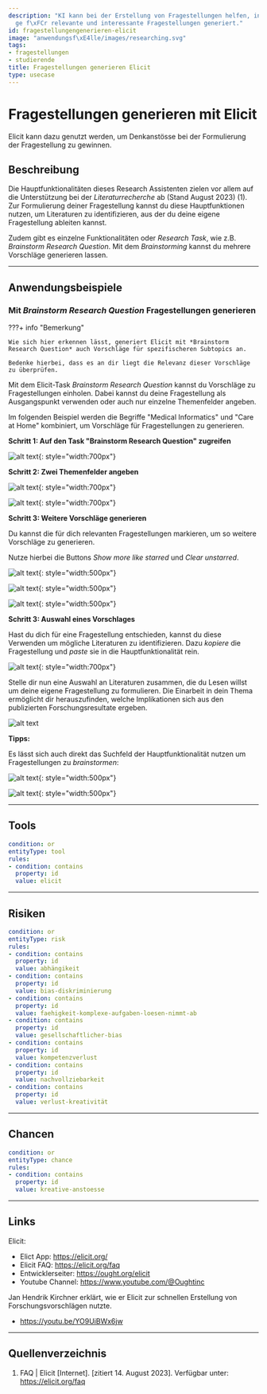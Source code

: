 ```yaml
---
description: "KI kann bei der Erstellung von Fragestellungen helfen, indem sie Vorschl\xE4\
  ge f\xFCr relevante und interessante Fragestellungen generiert."
id: fragestellungengenerieren-elicit
image: "anwendungsf\xE4lle/images/researching.svg"
tags:
- fragestellungen
- studierende
title: Fragestellungen generieren Elicit
type: usecase
---
```



# Fragestellungen generieren mit Elicit

Elicit kann dazu genutzt werden, um Denkanstösse bei der Formulierung der Fragestellung zu gewinnen.


## Beschreibung
Die Hauptfunktionalitäten dieses Research Assistenten zielen vor allem auf die Unterstützung bei der *Literaturrecherche* ab (Stand August 2023) (1). Zur Formulierung deiner Fragestellung kannst du diese Hauptfunktionen nutzen, um Literaturen zu identifizieren, aus der du deine eigene Fragestellung ableiten kannst.

Zudem gibt es einzelne Funktionalitäten oder *Research Task*, wie z.B. *Brainstorm Research Question*. Mit dem *Brainstorming* kannst du mehrere Vorschläge generieren lassen.

---

## Anwendungsbeispiele

### Mit *Brainstorm Research Question* Fragestellungen generieren

???+ info "Bemerkung"

    Wie sich hier erkennen lässt, generiert Elicit mit *Brainstorm Research Question* auch Vorschläge für spezifischeren Subtopics an.
    
    Bedenke hierbei, dass es an dir liegt die Relevanz dieser Vorschläge zu überprüfen.


Mit dem Elicit-Task *Brainstorm Research Question* kannst du Vorschläge zu Fragestellungen einholen.
Dabei kannst du deine Fragestellung als Ausgangspunkt verwenden oder auch nur einzelne Themenfelder angeben.

Im folgenden Beispiel werden die Begriffe "Medical Informatics" und "Care at Home" kombiniert, um Vorschläge für Fragestellungen zu generieren.


**Schritt 1: Auf den Task "Brainstorm Research Question" zugreifen** 

![alt text](../anwendungsfälle/images/elicit-brainstorm/elicit-brainstorm_1.png){: style="width:700px"}


**Schritt 2: Zwei Themenfelder angeben** 

![alt text](../anwendungsfälle/images/elicit-brainstorm/elicit-brainstorm_2.png){: style="width:700px"}

![alt text](../anwendungsfälle/images/elicit-brainstorm/elicit-brainstorm_3.png){: style="width:700px"}


**Schritt 3: Weitere Vorschläge generieren** 

Du kannst die für dich relevanten Fragestellungen markieren, um so weitere Vorschläge zu generieren.

Nutze hierbei die Buttons *Show more like starred* und *Clear unstarred*.

![alt text](../anwendungsfälle/images/elicit-brainstorm/elicit-brainstorm_4.png){: style="width:500px"}


![alt text](../anwendungsfälle/images/elicit-brainstorm/elicit-brainstorm_5.png){: style="width:500px"}


![alt text](../anwendungsfälle/images/elicit-brainstorm/elicit-brainstorm_6.png){: style="width:500px"}


**Schritt 3: Auswahl eines Vorschlages** 

Hast du dich für eine Fragestellung entschieden, kannst du diese Verwenden um mögliche Literaturen zu identifizieren.
Dazu *kopiere* die Fragestellung und *paste* sie in die Hauptfunktionalität rein.


![alt text](../anwendungsfälle/images/elicit-brainstorm/elicit-brainstorm_7b.png){: style="width:700px"}


Stelle dir nun eine Auswahl an Literaturen zusammen, die du Lesen willst um deine eigene Fragestellung zu formulieren.
Die Einarbeit in dein Thema ermöglicht dir herauszufinden, welche Implikationen sich aus den publizierten Forschungsresultate ergeben.


![alt text](../anwendungsfälle/images/elicit-brainstorm/elicit-brainstorm_8.png)


**Tipps:**

Es lässt sich auch direkt das Suchfeld der Hauptfunktionalität nutzen um Fragestellungen zu *brainstormen*:

![alt text](../anwendungsfälle/images/elicit-brainstorm/elicit-brainstorm_9a.png){: style="width:500px"}

![alt text](../anwendungsfälle/images/elicit-brainstorm/elicit-brainstorm_9b.png){: style="width:500px"}

---

## Tools

```yaml
condition: or
entityType: tool
rules:
- condition: contains
  property: id
  value: elicit
```

---

## Risiken


```yaml
condition: or
entityType: risk
rules:
- condition: contains
  property: id
  value: abhängikeit
- condition: contains
  property: id
  value: bias-diskriminierung
- condition: contains
  property: id
  value: faehigkeit-komplexe-aufgaben-loesen-nimmt-ab
- condition: contains
  property: id
  value: gesellschaftlicher-bias
- condition: contains
  property: id
  value: kompetenzverlust
- condition: contains
  property: id
  value: nachvollziebarkeit
- condition: contains
  property: id
  value: verlust-kreativität
```

---

## Chancen

```yaml
condition: or
entityType: chance
rules:
- condition: contains
  property: id
  value: kreative-anstoesse
```

---

## Links

Elicit:
- Elict App: https://elicit.org/
- Elicit FAQ: https://elicit.org/faq
- Entwicklerseiter: https://ought.org/elicit
- Youtube Channel: https://www.youtube.com/@Oughtinc

Jan Hendrik Kirchner erklärt, wie er Elicit zur schnellen Erstellung von Forschungsvorschlägen nutzte.

- https://youtu.be/YO9UiBWx6jw

---

## Quellenverzeichnis
1.	FAQ | Elicit [Internet]. [zitiert 14. August 2023]. Verfügbar unter: https://elicit.org/faq

